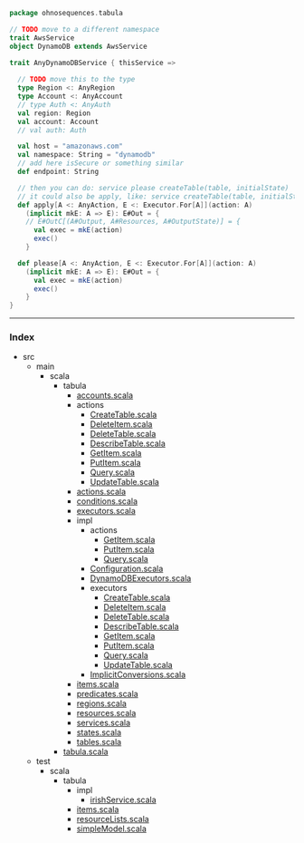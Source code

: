 
```scala
package ohnosequences.tabula

// TODO move to a different namespace
trait AwsService
object DynamoDB extends AwsService

trait AnyDynamoDBService { thisService =>
  
  // TODO move this to the type
  type Region <: AnyRegion
  type Account <: AnyAccount
  // type Auth <: AnyAuth
  val region: Region
  val account: Account
  // val auth: Auth

  val host = "amazonaws.com"
  val namespace: String = "dynamodb"
  // add here isSecure or something similar
  def endpoint: String

  // then you can do: service please createTable(table, initialState)
  // it could also be apply, like: service createTable(table, initialState)
  def apply[A <: AnyAction, E <: Executor.For[A]](action: A)
    (implicit mkE: A => E): E#Out = {
    // E#OutC[(A#Output, A#Resources, A#OutputState)] = {
      val exec = mkE(action)
      exec()
    }

  def please[A <: AnyAction, E <: Executor.For[A]](action: A)
    (implicit mkE: A => E): E#Out = {
      val exec = mkE(action)
      exec()
    }
}

```


------

### Index

+ src
  + main
    + scala
      + tabula
        + [accounts.scala][main/scala/tabula/accounts.scala]
        + actions
          + [CreateTable.scala][main/scala/tabula/actions/CreateTable.scala]
          + [DeleteItem.scala][main/scala/tabula/actions/DeleteItem.scala]
          + [DeleteTable.scala][main/scala/tabula/actions/DeleteTable.scala]
          + [DescribeTable.scala][main/scala/tabula/actions/DescribeTable.scala]
          + [GetItem.scala][main/scala/tabula/actions/GetItem.scala]
          + [PutItem.scala][main/scala/tabula/actions/PutItem.scala]
          + [Query.scala][main/scala/tabula/actions/Query.scala]
          + [UpdateTable.scala][main/scala/tabula/actions/UpdateTable.scala]
        + [actions.scala][main/scala/tabula/actions.scala]
        + [conditions.scala][main/scala/tabula/conditions.scala]
        + [executors.scala][main/scala/tabula/executors.scala]
        + impl
          + actions
            + [GetItem.scala][main/scala/tabula/impl/actions/GetItem.scala]
            + [PutItem.scala][main/scala/tabula/impl/actions/PutItem.scala]
            + [Query.scala][main/scala/tabula/impl/actions/Query.scala]
          + [Configuration.scala][main/scala/tabula/impl/Configuration.scala]
          + [DynamoDBExecutors.scala][main/scala/tabula/impl/DynamoDBExecutors.scala]
          + executors
            + [CreateTable.scala][main/scala/tabula/impl/executors/CreateTable.scala]
            + [DeleteItem.scala][main/scala/tabula/impl/executors/DeleteItem.scala]
            + [DeleteTable.scala][main/scala/tabula/impl/executors/DeleteTable.scala]
            + [DescribeTable.scala][main/scala/tabula/impl/executors/DescribeTable.scala]
            + [GetItem.scala][main/scala/tabula/impl/executors/GetItem.scala]
            + [PutItem.scala][main/scala/tabula/impl/executors/PutItem.scala]
            + [Query.scala][main/scala/tabula/impl/executors/Query.scala]
            + [UpdateTable.scala][main/scala/tabula/impl/executors/UpdateTable.scala]
          + [ImplicitConversions.scala][main/scala/tabula/impl/ImplicitConversions.scala]
        + [items.scala][main/scala/tabula/items.scala]
        + [predicates.scala][main/scala/tabula/predicates.scala]
        + [regions.scala][main/scala/tabula/regions.scala]
        + [resources.scala][main/scala/tabula/resources.scala]
        + [services.scala][main/scala/tabula/services.scala]
        + [states.scala][main/scala/tabula/states.scala]
        + [tables.scala][main/scala/tabula/tables.scala]
      + [tabula.scala][main/scala/tabula.scala]
  + test
    + scala
      + tabula
        + impl
          + [irishService.scala][test/scala/tabula/impl/irishService.scala]
        + [items.scala][test/scala/tabula/items.scala]
        + [resourceLists.scala][test/scala/tabula/resourceLists.scala]
        + [simpleModel.scala][test/scala/tabula/simpleModel.scala]

[main/scala/tabula/accounts.scala]: accounts.scala.md
[main/scala/tabula/actions/CreateTable.scala]: actions/CreateTable.scala.md
[main/scala/tabula/actions/DeleteItem.scala]: actions/DeleteItem.scala.md
[main/scala/tabula/actions/DeleteTable.scala]: actions/DeleteTable.scala.md
[main/scala/tabula/actions/DescribeTable.scala]: actions/DescribeTable.scala.md
[main/scala/tabula/actions/GetItem.scala]: actions/GetItem.scala.md
[main/scala/tabula/actions/PutItem.scala]: actions/PutItem.scala.md
[main/scala/tabula/actions/Query.scala]: actions/Query.scala.md
[main/scala/tabula/actions/UpdateTable.scala]: actions/UpdateTable.scala.md
[main/scala/tabula/actions.scala]: actions.scala.md
[main/scala/tabula/conditions.scala]: conditions.scala.md
[main/scala/tabula/executors.scala]: executors.scala.md
[main/scala/tabula/impl/actions/GetItem.scala]: impl/actions/GetItem.scala.md
[main/scala/tabula/impl/actions/PutItem.scala]: impl/actions/PutItem.scala.md
[main/scala/tabula/impl/actions/Query.scala]: impl/actions/Query.scala.md
[main/scala/tabula/impl/Configuration.scala]: impl/Configuration.scala.md
[main/scala/tabula/impl/DynamoDBExecutors.scala]: impl/DynamoDBExecutors.scala.md
[main/scala/tabula/impl/executors/CreateTable.scala]: impl/executors/CreateTable.scala.md
[main/scala/tabula/impl/executors/DeleteItem.scala]: impl/executors/DeleteItem.scala.md
[main/scala/tabula/impl/executors/DeleteTable.scala]: impl/executors/DeleteTable.scala.md
[main/scala/tabula/impl/executors/DescribeTable.scala]: impl/executors/DescribeTable.scala.md
[main/scala/tabula/impl/executors/GetItem.scala]: impl/executors/GetItem.scala.md
[main/scala/tabula/impl/executors/PutItem.scala]: impl/executors/PutItem.scala.md
[main/scala/tabula/impl/executors/Query.scala]: impl/executors/Query.scala.md
[main/scala/tabula/impl/executors/UpdateTable.scala]: impl/executors/UpdateTable.scala.md
[main/scala/tabula/impl/ImplicitConversions.scala]: impl/ImplicitConversions.scala.md
[main/scala/tabula/items.scala]: items.scala.md
[main/scala/tabula/predicates.scala]: predicates.scala.md
[main/scala/tabula/regions.scala]: regions.scala.md
[main/scala/tabula/resources.scala]: resources.scala.md
[main/scala/tabula/services.scala]: services.scala.md
[main/scala/tabula/states.scala]: states.scala.md
[main/scala/tabula/tables.scala]: tables.scala.md
[main/scala/tabula.scala]: ../tabula.scala.md
[test/scala/tabula/impl/irishService.scala]: ../../../test/scala/tabula/impl/irishService.scala.md
[test/scala/tabula/items.scala]: ../../../test/scala/tabula/items.scala.md
[test/scala/tabula/resourceLists.scala]: ../../../test/scala/tabula/resourceLists.scala.md
[test/scala/tabula/simpleModel.scala]: ../../../test/scala/tabula/simpleModel.scala.md